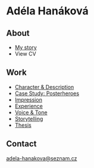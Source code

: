 # Adéla Hanáková

## About

- [My story](https://adehan.github.io/english-for-designers/03-aboutness/index)
- View CV

## Work
- [Character & Description](https://github.com/adehan/english-for-designers/blob/main/01-character-description/index.md)
- [Case Study: Posterheroes](https://adehan.github.io/english-for-designers/03-aboutness/case-study.html)
- [Impression](https://adehan.github.io/english-for-designers/02-impression/index)
- [Experience](https://adehan.github.io/english-for-designers/04-experience/)
- [Voice & Tone](https://adehan.github.io/english-for-designers/05-voice-tone/index)
- [Storytelling](https://adehan.github.io/english-for-designers/06-storytelling/)
- [Thesis](https://adehan.github.io/english-for-designers/11-presentation/)

## Contact

adela-hanakova@seznam.cz
